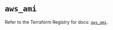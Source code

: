 # `aws_ami`

Refer to the Terraform Registry for docs: [`aws_ami`](https://registry.terraform.io/providers/hashicorp/aws/6.5.0/docs/resources/ami).
